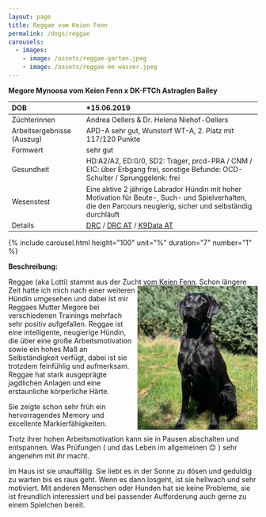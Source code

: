 ```yaml
---
layout: page
title: Reggae vom Keien Fenn
permalink: /dogs/reggae
carousels:
  - images: 
    - image: /assets/reggae-garten.jpeg
    - image: /assets/reggae-me-wasser.jpeg
---
```


**Megore Mynoosa vom Keien Fenn x DK-FTCh Astraglen Bailey**

DOB|*15.06.2019 
:--|:--
Züchterinnen| Andrea Oellers & Dr. Helena Niehof-Oellers
Arbeitsergebnisse (Auszug)| APD-A sehr gut, Wunstorf WT-A, 2. Platz mit 117/120 Punkte
Formwert|sehr gut
Gesundheit| HD:A2/A2, ED:0/0,  SD2: Träger, prcd-PRA / CNM / EIC: über Erbgang frei, sonstige Befunde: OCD-Schulter / Sprunggelenk: frei
Wesenstest|Eine aktive 2 jährige Labrador Hündin mit hoher Motivation für Beute-, Such- und Spielverhalten, die den Parcours neugierig, sicher und selbständig durchläuft
Details| <a href="https://drc.de/adr/listen/show_druede.php?what=Hunde&rvid=151591&race=Labrador-Retriever" target="_blank">DRC</a> / <a href="https://db.drc.de/adr/ahnen/ahnen1.php?zbnr=1923796&race=Labrador-Retriever" target="_blank">DRC AT</a> / <a href="https://www.k9data.com/fivegen.asp?ID=1083868" target="_blank">K9Data AT</a> 

{% include carousel.html height="100" unit="%" duration="7" number="1" %}

**Beschreibung:** 

Reggae (aka Lotti) stammt aus der Zucht [vom Keien Fenn](http://keienfenn.de/WP/). <img align="right" src="/assets/reggae-garten.jpeg" width="243"> Schon längere Zeit hatte ich mich nach einer weiteren Hündin umgesehen und dabei ist mir Reggaes Mutter Megore bei verschiedenen Trainings mehrfach sehr positiv aufgefallen. 
Reggae ist eine intelligente, neugierige Hündin, die über eine große Arbeitsmotivation sowie ein hohes Maß an Selbständigkeit verfügt, dabei ist sie trotzdem feinfühlig und aufmerksam. Reggae hat stark ausgeprägte jagdlichen Anlagen und eine erstaunliche körperliche Härte. 

Sie zeigte schon sehr früh ein hervorragendes Memory und excellente Markierfähigkeiten.

Trotz ihrer hohen Arbeitsmotivation kann sie in Pausen abschalten und entspannen. Was Prüfungen ( und das Leben im allgemeinen &#128522; ) sehr angenehm mit ihr macht.
 
Im Haus ist sie unauffällig. Sie liebt es in der Sonne zu dösen und geduldig zu warten bis es raus geht. Wenn es dann losgeht, ist sie hellwach und sehr motiviert. Mit anderen Menschen oder Hunden hat sie keine Probleme, sie ist freundlich interessiert und bei passender Aufforderung auch gerne zu einem Spielchen bereit.
